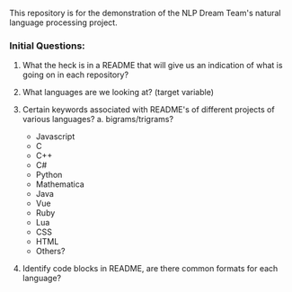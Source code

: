 This repository is for the demonstration of the NLP Dream Team's natural language processing project.

### Initial Questions:
1. What the heck is in a README that will give us an indication of what is going on in each repository?
2. What languages are we looking at? (target variable)
3. Certain keywords associated with README's of different projects of various languages?
    a. bigrams/trigrams?
    - Javascript
    - C
    - C++
    - C#
    - Python
    - Mathematica
    - Java
    - Vue
    - Ruby
    - Lua
    - CSS
    - HTML
    - Others?

4. Identify code blocks in README, are there common formats for each language?